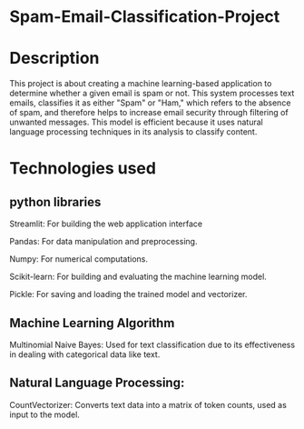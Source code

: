 # Spam-Email-Classification-Project
<h1>Description</h1>
<p>This project is about creating a machine learning-based application to determine whether a given email is spam or not. This system processes text emails, classifies it as either "Spam" or "Ham," which refers to the absence of spam, and therefore helps to increase email security through filtering of unwanted messages. This model is efficient because it uses natural language processing techniques in its analysis to classify content.</p>
<h1>Technologies used</h1>
<h2>python libraries</h2>
<p>Streamlit: For building the web application interface</p>
<p>Pandas: For data manipulation and preprocessing.</p>
<p>Numpy: For numerical computations.</p>
<p>Scikit-learn: For building and evaluating the machine learning model.</p>
<p>Pickle: For saving and loading the trained model and vectorizer.</p>
<h2>Machine Learning Algorithm</h2>
<p>Multinomial Naive Bayes: Used for text classification due to its effectiveness in dealing with categorical data like text.</p>
<h2>Natural Language Processing:</h2>
<p>CountVectorizer: Converts text data into a matrix of token counts, used as input to the model.</p>
